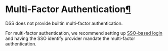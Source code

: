 Multi\-Factor Authentication[¶](#multi-factor-authentication "Permalink to this heading")
=========================================================================================


DSS does not provide builtin multi\-factor authentication.


For multi\-factor authentication, we recommend setting up [SSO\-based login](../sso.html) and having the SSO identify provider mandate the multi\-factor authentication.